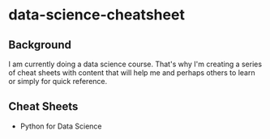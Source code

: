 # data-science-cheatsheet

## Background

I am currently doing a data science course. That's why I'm creating a series of cheat sheets with content that will help me and perhaps others to learn or simply for quick reference. 

## Cheat Sheets

* Python for Data Science
